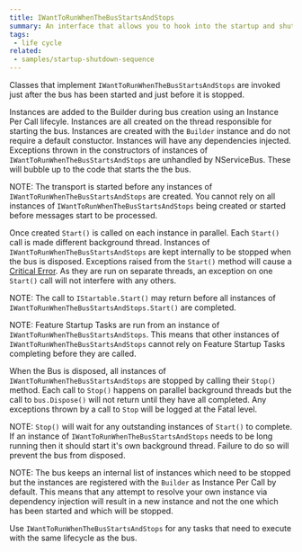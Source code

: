 ```yaml
---
title: IWantToRunWhenTheBusStartsAndStops
summary: An interface that allows you to hook into the startup and shutdown sequence of NServiceBus
tags:
 - life cycle
related:
 - samples/startup-shutdown-sequence
---
```


Classes that implement `IWantToRunWhenTheBusStartsAndStops` are invoked just after the bus has been started and just before it is stopped.

Instances are added to the Builder during bus creation using an Instance Per Call lifecyle.
Instances are all created on the thread responsible for starting the bus. Instances are created with the `Builder` instance and do not require a default constuctor. Instances will have any dependencies injected. 
Exceptions thrown in the constructors of instances of `IWantToRunWhenTheBusStartsAndStops` are unhandled by NServiceBus. These will bubble up to the code that starts the the bus.

NOTE: The transport is started before any instances of `IWantToRunWhenTheBusStartsAndStops` are created. You cannot rely on all instances of `IWantToRunWhenTheBusStartsAndStops` being created or started before messages start to be processed. 

Once created `Start()` is called on each instance in parallel. Each `Start()` call is made different background thread. Instances of `IWantToRunWhenTheBusStartsAndStops` are kept internally to be stopped when the bus is disposed.
Exceptions raised from the `Start()` method will cause a [Critical Error](/nservicebus/hosting/critical-errors). As they are run on separate threads, an exception on one `Start()` call will not interfere with any others.

NOTE: The call to `IStartable.Start()` may return before all instances of `IWantToRunWhenTheBusStartsAndStops.Start()` are completed.

NOTE: Feature Startup Tasks are run from an instance of `IWantToRunWhenTheBusStartsAndStops`. This means that other instances of `IWantToRunWhenTheBusStartsAndStops` cannot rely on Feature Startup Tasks completing before they are called.

When the Bus is disposed, all instances of `IWantToRunWhenTheBusStartsAndStops` are stopped by calling their `Stop()` method. Each call to `Stop()` happens on parallel background threads but the call to `bus.Dispose()` will not return until they have all completed. Any exceptions thrown by a call to `Stop` will be logged at the Fatal level.

NOTE: `Stop()` will wait for any outstanding instances of `Start()` to complete. If an instance of `IWantToRunWhenTheBusStartsAndStops` needs to be long running then it should start it's own background thread. Failure to do so will prevent the bus from disposed.

NOTE: The bus keeps an internal list of instances which need to be stopped but the instances are registered with the `Builder` as Instance Per Call by default. This means that any attempt to resolve your own instance via dependency injection will result in a new instance and not the one which has been started and which will be stopped.

Use `IWantToRunWhenTheBusStartsAndStops` for any tasks that need to execute with the same lifecycle as the bus.